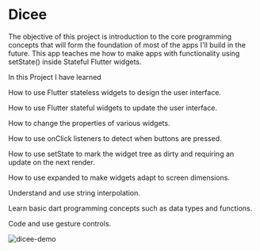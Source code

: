 
# Dicee
The objective of this project is introduction to the core programming concepts that will form the foundation of most of the apps I'll build in the future.  This app teaches me how to make apps with functionality using setState() inside Stateful Flutter widgets.



In this Project I have learned

How to use Flutter stateless widgets to design the user interface.

How to use Flutter stateful widgets to update the user interface.

How to change the properties of various widgets.

How to use onClick listeners to detect when buttons are pressed.

How to use setState to mark the widget tree as dirty and requiring an update on the next render.

How to use expanded to make widgets adapt to screen dimensions.

Understand and use string interpolation.

Learn basic dart programming concepts such as data types and functions.

Code and use gesture controls.



![dicee-demo](https://user-images.githubusercontent.com/84502026/183410739-e462a19d-cec4-4218-b099-0744db8f405c.gif)

